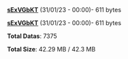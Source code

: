 [**sExVGbKT**](/data/sExVGbKT.txt) (31/01/23 - 00:00)- 611 bytes

[**sExVGbKT**](/data/sExVGbKT.txt) (31/01/23 - 00:00)- 611 bytes

**Total Datas**: 7375

**Total Size**: 42.29 MB / 42.3 MB